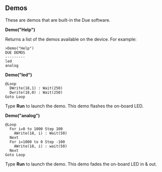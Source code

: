 ## Demos

These are demos that are built-in the Due software.

**Demo("Help")**

Returns a list of the demos available on the device. For example:

```basic
>Demo("Help")
DUE DEMOS
---------
led
analog
```

**Demo("led")**



```basic
@Loop
  DWrite(18,1) : Wait(250)
  Dwrite(18,0) : Wait(250)
Goto Loop
```

Type **Run** to launch the demo. This demo flashes the on-board LED.


**Demo("analog")**

```basic
@Loop
  For i=0 to 1000 Step 100
    AWrite(18, i) : Wait(50)
  Next
  For i=1000 to 0 Step -100
    AWrite(18, i) : wait(50)
  Next
Goto Loop
```

Type **Run** to launch the demo. This demo fades the on-board LED in & out.

